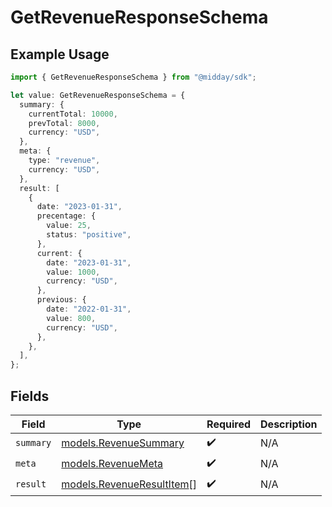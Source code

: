 # GetRevenueResponseSchema

## Example Usage

```typescript
import { GetRevenueResponseSchema } from "@midday/sdk";

let value: GetRevenueResponseSchema = {
  summary: {
    currentTotal: 10000,
    prevTotal: 8000,
    currency: "USD",
  },
  meta: {
    type: "revenue",
    currency: "USD",
  },
  result: [
    {
      date: "2023-01-31",
      precentage: {
        value: 25,
        status: "positive",
      },
      current: {
        date: "2023-01-31",
        value: 1000,
        currency: "USD",
      },
      previous: {
        date: "2022-01-31",
        value: 800,
        currency: "USD",
      },
    },
  ],
};
```

## Fields

| Field                                                        | Type                                                         | Required                                                     | Description                                                  |
| ------------------------------------------------------------ | ------------------------------------------------------------ | ------------------------------------------------------------ | ------------------------------------------------------------ |
| `summary`                                                    | [models.RevenueSummary](../models/revenuesummary.md)         | :heavy_check_mark:                                           | N/A                                                          |
| `meta`                                                       | [models.RevenueMeta](../models/revenuemeta.md)               | :heavy_check_mark:                                           | N/A                                                          |
| `result`                                                     | [models.RevenueResultItem](../models/revenueresultitem.md)[] | :heavy_check_mark:                                           | N/A                                                          |